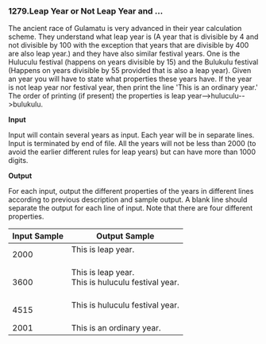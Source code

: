 ### 1279.Leap Year or Not Leap Year and …

The ancient race of Gulamatu is very advanced in their year calculation scheme. They understand what leap year is (A year that is divisible by 4 and not divisible by 100 with the exception that years that are divisible by 400 are also leap year.) and they have also similar festival years. One is the Huluculu festival (happens on years divisible by 15) and the Bulukulu festival (Happens on years divisible by 55 provided that is also a leap year). Given an year you will have to state what properties these years have. If the year is not leap year nor festival year, then print the line 'This is an ordinary year.' The order of printing (if present) the properties is leap year-->huluculu-->bulukulu.

**Input**

Input will contain several years as input. Each year will be in separate lines. Input is terminated by end of file. All the years will not be less than 2000 (to avoid the earlier different rules for leap years) but can have more than 1000 digits.

**Output**

For each input, output the different properties of the years in different lines according to previous description and sample output. A blank line should separate the output for each line of input. Note that there are four different properties.

| Input Sample | Output Sample |
| ------------ | ------------- |
| 2000 | This is leap year.<br><br> |
| 3600 | This is leap year.<br>This is huluculu festival year.<br><br> |
| 4515 | This is huluculu festival year.<br><br> |
| 2001 | This is an ordinary year.<br> |
